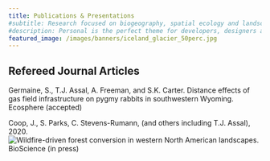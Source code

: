 ```yaml
---
title: Publications & Presentations
#subtitle: Research focused on biogeography, spatial ecology and landscape change at Kent State University
#description: Personal is the perfect theme for developers, designers and other creatives.
featured_image: /images/banners/iceland_glacier_50perc.jpg
---
```


## Refereed Journal Articles

Germaine, S., T.J. Assal, A. Freeman, and S.K. Carter. Distance effects of gas field infrastructure on pygmy rabbits in southwestern Wyoming. Ecosphere (accepted)
    
Coop, J., S. Parks, C. Stevens-Rumann, (and others including T.J. Assal), 2020. ![Wildfire-driven forest conversion in western North American landscapes.](https://academic.oup.com/bioscience/article/doi/10.1093/biosci/biaa061/5859066) BioScience (in press)
